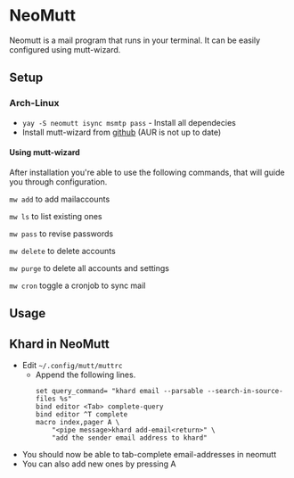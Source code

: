 # NeoMutt

Neomutt is a mail program that runs in your terminal.
It can be easily configured using mutt-wizard.

## Setup

### Arch-Linux

- `yay -S neomutt isync msmtp pass` - Install all dependecies
- Install mutt-wizard from [github](https://github.com/LukeSmithxyz/mutt-wizard) (AUR is not up to date)

#### Using mutt-wizard

After installation you're able to use the following commands, that will guide you through configuration.

`mw add` to add mailaccounts

`mw ls` to list existing ones

`mw pass` to revise passwords

`mw delete` to delete accounts

`mw purge` to delete all accounts and settings

`mw cron` toggle a cronjob to sync mail

## Usage

## Khard in NeoMutt

- Edit `~/.config/mutt/muttrc`
	-	Append the following lines.
		```
		set query_command= "khard email --parsable --search-in-source-files %s"
		bind editor <Tab> complete-query
		bind editor ^T complete
		macro index,pager A \
			"<pipe message>khard add-email<return>" \
			"add the sender email address to khard"
		```
- You should now be able to tab-complete email-addresses in neomutt
- You can also add new ones by pressing A

